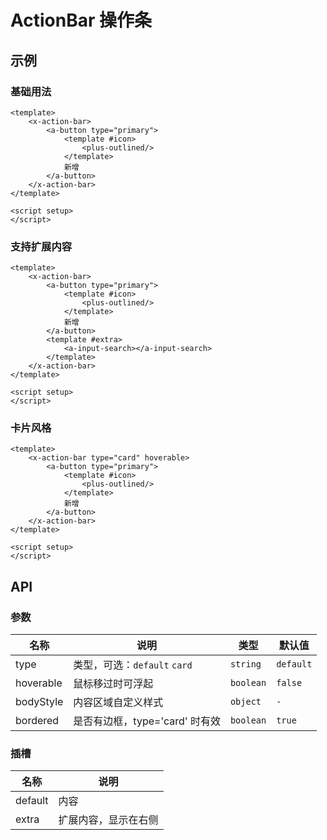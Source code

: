 # ActionBar 操作条

## 示例

### 基础用法

```vue
<template>
    <x-action-bar>
        <a-button type="primary">
            <template #icon>
                <plus-outlined/>
            </template>
            新增
        </a-button>
    </x-action-bar>
</template>

<script setup>
</script>
```

### 支持扩展内容

```vue
<template>
    <x-action-bar>
        <a-button type="primary">
            <template #icon>
                <plus-outlined/>
            </template>
            新增
        </a-button>
        <template #extra>
            <a-input-search></a-input-search>
        </template>
    </x-action-bar>
</template>

<script setup>
</script>
```

### 卡片风格

```vue
<template>
    <x-action-bar type="card" hoverable>
        <a-button type="primary">
            <template #icon>
                <plus-outlined/>
            </template>
            新增
        </a-button>
    </x-action-bar>
</template>

<script setup>
</script>
```

## API

### 参数

| 名称      | 说明                           | 类型      | 默认值    |
| --------- | ------------------------------ | --------- | --------- |
| type      | 类型，可选：`default` `card`   | `string`  | `default` |
| hoverable | 鼠标移过时可浮起               | `boolean` | `false`   |
| bodyStyle | 内容区域自定义样式             | `object`  | `-`       |
| bordered  | 是否有边框，type='card' 时有效 | `boolean` | `true`    |

### 插槽

| 名称    | 说明                 |
| ------- | -------------------- |
| default | 内容                 |
| extra   | 扩展内容，显示在右侧 |